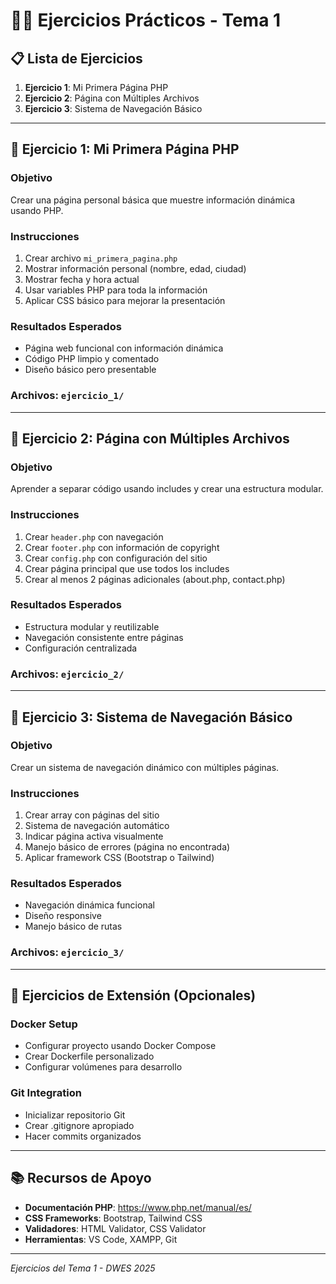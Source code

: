 # 🏃‍♂️ Ejercicios Prácticos - Tema 1

## 📋 Lista de Ejercicios

1. **Ejercicio 1**: Mi Primera Página PHP
2. **Ejercicio 2**: Página con Múltiples Archivos  
3. **Ejercicio 3**: Sistema de Navegación Básico

---

## 🎯 Ejercicio 1: Mi Primera Página PHP

### **Objetivo**
Crear una página personal básica que muestre información dinámica usando PHP.

### **Instrucciones**
1. Crear archivo `mi_primera_pagina.php`
2. Mostrar información personal (nombre, edad, ciudad)
3. Mostrar fecha y hora actual
4. Usar variables PHP para toda la información
5. Aplicar CSS básico para mejorar la presentación

### **Resultados Esperados**
- Página web funcional con información dinámica
- Código PHP limpio y comentado
- Diseño básico pero presentable

### **Archivos**: `ejercicio_1/`

---

## 🎯 Ejercicio 2: Página con Múltiples Archivos

### **Objetivo**
Aprender a separar código usando includes y crear una estructura modular.

### **Instrucciones**
1. Crear `header.php` con navegación
2. Crear `footer.php` con información de copyright
3. Crear `config.php` con configuración del sitio
4. Crear página principal que use todos los includes
5. Crear al menos 2 páginas adicionales (about.php, contact.php)

### **Resultados Esperados**
- Estructura modular y reutilizable
- Navegación consistente entre páginas
- Configuración centralizada

### **Archivos**: `ejercicio_2/`

---

## 🎯 Ejercicio 3: Sistema de Navegación Básico

### **Objetivo**
Crear un sistema de navegación dinámico con múltiples páginas.

### **Instrucciones**
1. Crear array con páginas del sitio
2. Sistema de navegación automático
3. Indicar página activa visualmente
4. Manejo básico de errores (página no encontrada)
5. Aplicar framework CSS (Bootstrap o Tailwind)

### **Resultados Esperados**
- Navegación dinámica funcional
- Diseño responsive
- Manejo básico de rutas

### **Archivos**: `ejercicio_3/`

---

## 🚀 Ejercicios de Extensión (Opcionales)

### **Docker Setup**
- Configurar proyecto usando Docker Compose
- Crear Dockerfile personalizado
- Configurar volúmenes para desarrollo

### **Git Integration**
- Inicializar repositorio Git
- Crear .gitignore apropiado
- Hacer commits organizados

---

## 📚 Recursos de Apoyo

- **Documentación PHP**: https://www.php.net/manual/es/
- **CSS Frameworks**: Bootstrap, Tailwind CSS
- **Validadores**: HTML Validator, CSS Validator
- **Herramientas**: VS Code, XAMPP, Git

---

*Ejercicios del Tema 1 - DWES 2025*